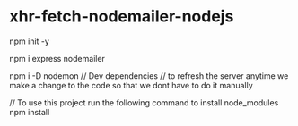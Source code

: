 # xhr-fetch-nodemailer-nodejs
npm init -y

npm i express nodemailer

npm i -D nodemon // Dev dependencies
// to refresh the server anytime we make a change to the code so that we dont have to do it manually

// To use this project run the following command to install node_modules
npm install
